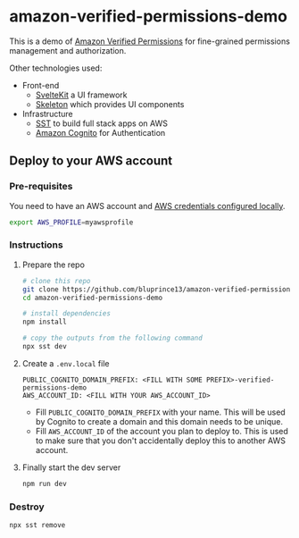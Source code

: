 # amazon-verified-permissions-demo

This is a demo of [Amazon Verified
Permissions](https://docs.aws.amazon.com/verifiedpermissions/latest/userguide/what-is-avp.html)
for fine-grained permissions management and authorization.

Other technologies used:

- Front-end
  - [SvelteKit](https://kit.svelte.dev/) a UI framework
  - [Skeleton](https://www.skeleton.dev/) which provides UI components
- Infrastructure
  - [SST](https://sst.dev) to build full stack apps on AWS
  - [Amazon
    Cognito](https://docs.aws.amazon.com/cognito/latest/developerguide/what-is-amazon-cognito.html)
    for Authentication

## Deploy to your AWS account

### Pre-requisites

You need to have an AWS account and [AWS credentials configured
locally](https://docs.sst.dev/advanced/iam-credentials#loading-from-a-file).

```bash
export AWS_PROFILE=myawsprofile
```

### Instructions

1. Prepare the repo

   ```bash
   # clone this repo
   git clone https://github.com/bluprince13/amazon-verified-permissions-demo.git
   cd amazon-verified-permissions-demo

   # install dependencies
   npm install

   # copy the outputs from the following command
   npx sst dev
   ```

2. Create a `.env.local` file

   ```env
   PUBLIC_COGNITO_DOMAIN_PREFIX: <FILL WITH SOME PREFIX>-verified-permissions-demo
   AWS_ACCOUNT_ID: <FILL WITH YOUR AWS_ACCOUNT_ID>
   ```

   - Fill `PUBLIC_COGNITO_DOMAIN_PREFIX` with your name. This will be used by Cognito to
     create a domain and this domain needs to be unique.
   - Fill `AWS_ACCOUNT_ID` of the account you plan to deploy to. This is used to
     make sure that you don't accidentally deploy this to another AWS account.

3. Finally start the dev server

   ```bash
   npm run dev
   ```

### Destroy

```bash
npx sst remove
```
